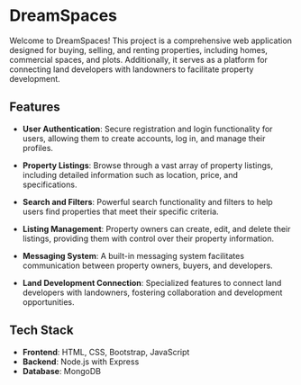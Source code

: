 # DreamSpaces

Welcome to DreamSpaces! This project is a comprehensive web application designed for buying, selling, and renting properties, including homes, commercial spaces, and plots. Additionally, it serves as a platform for connecting land developers with landowners to facilitate property development.

## Features

- **User Authentication**: Secure registration and login functionality for users, allowing them to create accounts, log in, and manage their profiles.

- **Property Listings**: Browse through a vast array of property listings, including detailed information such as location, price, and specifications.

- **Search and Filters**: Powerful search functionality and filters to help users find properties that meet their specific criteria.

- **Listing Management**: Property owners can create, edit, and delete their listings, providing them with control over their property information.

- **Messaging System**: A built-in messaging system facilitates communication between property owners, buyers, and developers.

- **Land Development Connection**: Specialized features to connect land developers with landowners, fostering collaboration and development opportunities.

## Tech Stack

- **Frontend**: HTML, CSS, Bootstrap, JavaScript
- **Backend**: Node.js with Express
- **Database**: MongoDB

